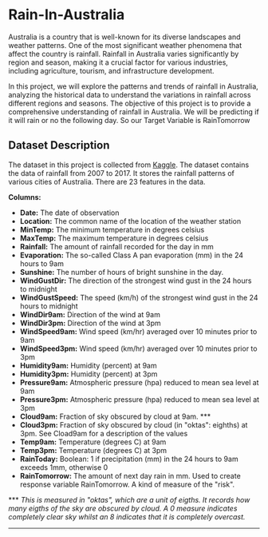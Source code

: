 # Rain-In-Australia

Australia is a country that is well-known for its diverse landscapes and weather patterns. One of the most significant weather phenomena that affect the country is rainfall. Rainfall in Australia varies significantly by region and season, making it a crucial factor for various industries, including agriculture, tourism, and infrastructure development.

In this project, we will explore the patterns and trends of rainfall in Australia, analyzing the historical data to understand the variations in rainfall across different regions and seasons. The objective of this project is to provide a comprehensive understanding of rainfall in Australia. We will be predicting if it will rain or no the following day. So our Target Variable is RainTomorrow

## Dataset Description

The dataset in this project is collected from [Kaggle](https://www.kaggle.com/datasets/jsphyg/weather-dataset-rattle-package). The dataset contains the data of rainfall from 2007 to 2017. It stores the rainfall patterns of various cities of Australia. There are 23 features in the data.

**Columns:**
- __Date:__ The date of observation
- __Location:__ The common name of the location of the weather station
- __MinTemp:__ The minimum temperature in degrees celsius
- __MaxTemp:__ The maximum temperature in degrees celsius
- __Rainfall:__ The amount of rainfall recorded for the day in mm
- __Evaporation:__ The so-called Class A pan evaporation (mm) in the 24 hours to 9am
- __Sunshine:__ The number of hours of bright sunshine in the day.
- __WindGustDir:__ The direction of the strongest wind gust in the 24 hours to midnight
- __WindGustSpeed:__ The speed (km/h) of the strongest wind gust in the 24 hours to midnight
- __WindDir9am:__ Direction of the wind at 9am
- __WindDir3pm:__ Direction of the wind at 3pm
- __WindSpeed9am:__ Wind speed (km/hr) averaged over 10 minutes prior to 9am
- __WindSpeed3pm:__ Wind speed (km/hr) averaged over 10 minutes prior to 3pm
- __Humidity9am:__ Humidity (percent) at 9am
- __Humidity3pm:__ Humidity (percent) at 3pm
- __Pressure9am:__ Atmospheric pressure (hpa) reduced to mean sea level at 9am
- __Pressure3pm:__ Atmospheric pressure (hpa) reduced to mean sea level at 3pm
- __Cloud9am:__ Fraction of sky obscured by cloud at 9am. ***
- __Cloud3pm:__ Fraction of sky obscured by cloud (in "oktas": eighths) at 3pm. See Cload9am for a description of the values
- __Temp9am:__ Temperature (degrees C) at 9am
- __Temp3pm:__ Temperature (degrees C) at 3pm
- __RainToday:__ Boolean: 1 if precipitation (mm) in the 24 hours to 9am exceeds 1mm, otherwise 0
- __RainTomorrow:__ The amount of next day rain in mm. Used to create response variable RainTomorrow. A kind of measure of the "risk".


*** _This is measured in "oktas", which are a unit of eigths. It records how many eigths of the sky are obscured by cloud. A 0 measure indicates completely clear sky whilst an 8 indicates that it is completely overcast._

---
